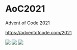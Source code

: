 # AoC2021
Advent of Code 2021

https://adventofcode.com/2021

![](https://img.shields.io/badge/day%20📅-9-blue) ![](https://img.shields.io/badge/stars%20⭐-8-yellow) ![](https://img.shields.io/badge/days%20completed-4-red)
